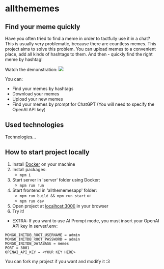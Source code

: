 # allthememes

## Find your meme quickly

Have you often tried to find a meme in order to tactfully use it in a chat? This is usually very problematic, because there are countless memes.  This project aims to solve this problem. You can upload memes to a convenient place, add all kinds of hashtags to them. And then - quickly find the right meme by hashtag!

Watch the demonstration:
<a href="https://youtu.be/a-m8FvPzkrs" target="_blank"><img src="https://img.youtube.com/vi/a-m8FvPzkrs/default.jpg" /></a>

You can:

* Find your memes by hashtags
* Download your memes
* Upload your new memes
* Find your memes by prompt for ChatGPT (You will need to specify the OpenAI API key)

## Used technologies

Technologies...

## How to start project locally

1. Install <a href="https://www.docker.com/products/docker-desktop/" target="_blank">Docker</a> on your machine
2. Install packages:
   * ```npm i```
3. Start server in 'server' folder using Docker:
   * ```npm run run```
4. Start frontend in 'allthememesapp' folder:
   * ```npm run build && npm run start```
  or
   * ```npm run dev```
5. Open project at <a href="http://localhost:3000/" target="_blank">localhost:3000</a> in your browser
6. Try it!

* EXTRA: If you want to use AI Prompt mode, you must insert your OpenAI API key in server/.env:

```env
MONGO_INITDB_ROOT_USERNAME = admin
MONGO_INITDB_ROOT_PASSWORD = admin
MONGO_INITDB_DATABASE = memes
PORT = 3001
OPENAI_API_KEY = <YOUR KEY HERE>
```

You can fork my project if you want and modify it :3
